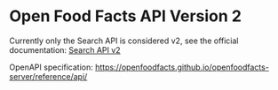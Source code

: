 # Open Food Facts API Version 2

Currently only the Search API is considered v2, see the official documentation:
[Search API v2](https://wiki.openfoodfacts.org/Open_Food_Facts_Search_API_Version_2)

OpenAPI specification: https://openfoodfacts.github.io/openfoodfacts-server/reference/api/